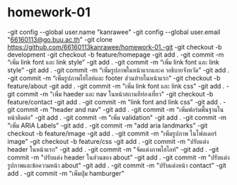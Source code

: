 # homework-01 

-git config --global user.name "kanrawee"
-git config --global user.email "66160113@go.buu.ac.th"
-git clone https://github.com/66160113kanrawee/homework-01.-git
-git checkout -b development 
-git checkout -b feature/homepage
-git add .
-git commit -m “เพิ่ม link font และ link style” 
-git add .
-git commit -m “เพิ่ม link font และ link style” 
-git add .
-git commit -m  “เพิ่มรูปภาพในหน้าแรกและค าอธิบายจังหวัด” 
-git add .
-git commit -m  “เพิ่มรูปภาพไฮไลท์และ footer ส่วนท้ายในหน้าแรก”
-git checkout -b feature/about
-git add .
-git commit -m "เพิ่ม link font และ link css"
-git add .
-git commit -m "เพิ่ม haeder และ nav ในหน้าสถานทีท่องเที่ยว"
-git checkout -b feature/contact
-git add .
-git commit -m "link font and link css"
-git add .
-git commit -m "header and nav"
-git add .
-git commit -m "เพิ่มฟอร์มพื้นฐานในหน้าติดต่อ"
-git add .
-git commit -m "เพิ่ม validation"
-git add .
-git commit -m "เพิ่ม ARIA Labels"
-git add .
-git commit -m "add aria landmarks"
-git checkout -b feature/image
-git add .
-git commit -m "เพิ่มรูปภาพ ในโฟลเดอร์ image"
-git checkout -b feature/css
-git add .
-git commit -m "ปรับแต่ง header ในหน้าแรก"
-git add .
-git commit -m "จัดแต่งภาพไฮไลท์"
-git add .
-git commit -m "ปรับแต่ง header ในส่วนของ about"
-git add .
-git commit -m "ปรับแต่งรูปภาพและข้อความหน้า about"
-git add .
-git commit -m "ปรับแต่งหน้า contact"
-git add .
-git commit -m "เพิ่มปุ่ม hamburger"